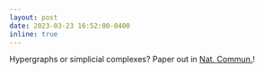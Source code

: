 ```yaml
---
layout: post
date: 2023-03-23 16:52:00-0400
inline: true
---
```


Hypergraphs or simplicial complexes? Paper out in [Nat. Commun.](https://doi.org/10.1038/s41467-023-37190-9)!

